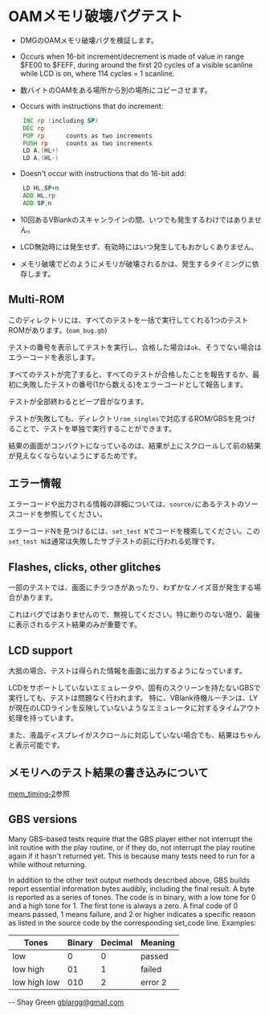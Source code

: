 # OAMメモリ破壊バグテスト

- DMGのOAMメモリ破壊バグを検証します。

- Occurs when 16-bit increment/decrement is made of value in range $FE00
to $FEFF, during around the first 20 cycles of a visible scanline while
LCD is on, where 114 cycles = 1 scanline.

- 数バイトのOAMをある場所から別の場所にコピーさせます。

- Occurs with instructions that do increment:

```asm
	INC rp (including SP)
	DEC rp
	POP rp      counts as two increments
	PUSH rp     counts as two increments
	LD A,(HL+)
	LD A,(HL-)
```

- Doesn't occur with instructions that do 16-bit add:

```asm
	LD HL,SP+n
	ADD HL,rp
	ADD SP,n
```

- 10回あるVBlankのスキャンラインの間、いつでも発生するわけではありません。

- LCD無効時には発生せず、有効時にはいつ発生してもおかしくありません。

- メモリ破壊でどのようにメモリが破壊されるかは、発生するタイミングに依存します。


## Multi-ROM

このディレクトリには、すべてのテストを一括で実行してくれる1つのテストROMがあります。(`oam_bug.gb`)

テストの番号を表示してテストを実行し、合格した場合は`ok`、そうでない場合はエラーコードを表示します。

すべてのテストが完了すると、すべてのテストが合格したことを報告するか、最初に失敗したテストの番号(1から数える)をエラーコードとして報告します。

テストが全部終わるとビープ音がなります。

テストが失敗しても、ディレクトリ`rom_singles`で対応するROM/GBSを見つけることで、テストを単独で実行することができます。

結果の画面がコンパクトになっているのは、結果が上にスクロールして前の結果が見えなくならないようにするためです。

## エラー情報

エラーコードや出力される情報の詳細については、`source/`にあるテストのソースコードを参照してください。

エラーコードNを見つけるには、`set_test N`でコードを検索してください。この`set_test N`は通常は失敗したサブテストの前に行われる処理です。

## Flashes, clicks, other glitches

一部のテストでは、画面にチラつきがあったり、わずかなノイズ音が発生する場合があります。

これはバグではありませんので、無視してください。特に断りのない限り、最後に表示されるテスト結果のみが重要です。

## LCD support

大抵の場合、テストは得られた情報を画面に出力するようになっています。

LCDをサポートしていないエミュレータや、固有のスクリーンを持たないGBSで実行しても、テストは問題なく行われます。
特に、VBlank待機ルーチンは、LYが現在のLCDラインを反映していないようなエミュレータに対するタイムアウト処理を持っています。

また、液晶ディスプレイがスクロールに対応していない場合でも、結果はちゃんと表示可能です。

## メモリへのテスト結果の書き込みについて

[mem_timing-2](../mem_timing-2/README.ja.md#メモリへのテスト結果の書き込みについて)参照

## GBS versions

Many GBS-based tests require that the GBS player either not interrupt
the init routine with the play routine, or if they do, not interrupt the
play routine again if it hasn't returned yet. This is because many tests
need to run for a while without returning.

In addition to the other text output methods described above, GBS builds
report essential information bytes audibly, including the final result.
A byte is reported as a series of tones. The code is in binary, with a
low tone for 0 and a high tone for 1. The first tone is always a zero. A
final code of 0 means passed, 1 means failure, and 2 or higher indicates
a specific reason as listed in the source code by the corresponding
set_code line. Examples:

Tones        | Binary | Decimal | Meaning
-----------  | ------ | ------- | -------
low          |  0     | 0       | passed
low high     |  01    | 1       | failed
low high low | 010    | 2       | error 2

-- 
Shay Green <gblargg@gmail.com>
